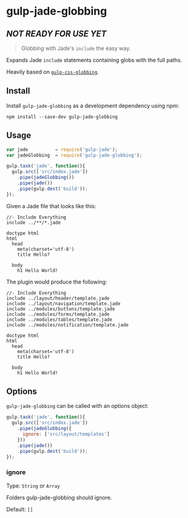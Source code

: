 # gulp-jade-globbing
## *NOT READY FOR USE YET*
> Globbing with Jade's `include` the easy way.

Expands Jade `include` statements containing globs with the full paths.

Heavily based on [`gulp-css-globbing`](https://github.com/jsahlen/gulp-css-globbing).

## Install

Install `gulp-jade-globbing` as a development dependency using npm:

```shell
npm install --save-dev gulp-jade-globbing
```

## Usage

```javascript
var jade          = require('gulp-jade');
var jadeGlobbing  = require('gulp-jade-globbing');

gulp.task('jade', function(){
  gulp.src(['src/index.jade'])
    .pipe(jadeGlobbing())
    .pipe(jade())
    .pipe(gulp.dest('build'));
});
```

Given a Jade file that looks like this:

```jade
//- Include Everything
include ../**/*.jade

doctype html
html
  head
    meta(charset='utf-8')
    title Hello?

  body
    h1 Hello World!
```

The plugin would produce the following:

```jade
//- Include Everything
include ../layout/header/template.jade
include ../layout/navigation/template.jade
include ../modules/buttons/template.jade
include ../modules/forms/template.jade
include ../modules/tables/template.jade
include ../modules/notification/template.jade

doctype html
html
  head
    meta(charset='utf-8')
    title Hello?

  body
    h1 Hello World!
```

## Options

`gulp-jade-globbing` can be called with an options object:

```javascript
gulp.task('jade', function(){
  gulp.src(['src/index.jade'])
    .pipe(jadeGlobbing({
      ignore: ['src/layout/templates']
    }))
    .pipe(jade())
    .pipe(gulp.dest('build'));
});
```

### ignore
Type: `String` or `Array`

Folders gulp-jade-globbing should ignore.

Default: `[]`
